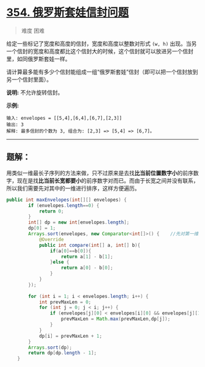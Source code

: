# [354. 俄罗斯套娃信封问题](https://leetcode-cn.com/problems/russian-doll-envelopes/)

> 难度 困难

给定一些标记了宽度和高度的信封，宽度和高度以整数对形式 `(w, h)` 出现。当另一个信封的宽度和高度都比这个信封大的时候，这个信封就可以放进另一个信封里，如同俄罗斯套娃一样。

请计算最多能有多少个信封能组成一组“俄罗斯套娃”信封（即可以把一个信封放到另一个信封里面）。

**说明:**
不允许旋转信封。

**示例:**

```
输入: envelopes = [[5,4],[6,4],[6,7],[2,3]]
输出: 3 
解释: 最多信封的个数为 3, 组合为: [2,3] => [5,4] => [6,7]。
```

---

## 题解：

用类似一维最长子序列的方法来做，只不过原来是去找**比当前位置数字小**的前序数字，现在是找**比当前长宽都要小**的前序数字对而已。而由于长宽之间并没有联系，所以我们需要先对其中的一维进行排序，这样方便遍历。

```java
public int maxEnvelopes(int[][] envelopes) {
        if (envelopes.length==0) {
            return 0;
        }
        int[] dp = new int[envelopes.length];
        dp[0] = 1;
        Arrays.sort(envelopes, new Comparator<int[]>() {	//先对第一维排序
            @Override
            public int compare(int[] a, int[] b){
                if(a[0]==b[0]){
                    return a[1] - b[1];
                }else {
                    return a[0] - b[0];
                }
            }
        });
    
        for (int i = 1; i < envelopes.length; i++) {
            int prevMaxLen = 0;
            for (int j = 0; j < i; j++) {
                if (envelopes[j][0] < envelopes[i][0] && envelopes[j][1] < envelopes[i][1]) {	//长宽都比当前小
                    prevMaxLen = Math.max(prevMaxLen,dp[j]);								//找前序最多套娃数
                }
            }
            dp[i] = prevMaxLen + 1;														//当前信封套娃数
        }
        Arrays.sort(dp);
        return dp[dp.length - 1];
    }
```

